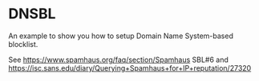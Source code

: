 # DNSBL

An example to show you how to setup Domain Name System-based blocklist.

See https://www.spamhaus.org/faq/section/Spamhaus SBL#6
and https://isc.sans.edu/diary/Querying+Spamhaus+for+IP+reputation/27320
